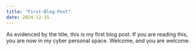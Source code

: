 ```yaml
---
title: "First-Blog-Post"
date: 2024-12-15
---
```


As evidenced by the title, this is my first blog post. 
If you are reading this, you are now in my cyber personal space. 
Welcome, and you are welcome. 
